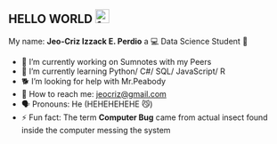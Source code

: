 ## HELLO WORLD <img width="25" height="25" alt="17568882400244753954860362101175" src="https://github.com/user-attachments/assets/fcd0c008-1406-494f-b86d-d6d33038a802" />


My name: **Jeo-Criz Izzack E. Perdio** a 💻 Data Science Student 🦠

- 🔭 I’m currently working on Sumnotes with my Peers
- 🌱 I’m currently learning Python/ C#/ SQL/ JavaScript/ R
- 🐕 I’m looking for help with Mr.Peabody
- 🗻 How to reach me: jeocriz@gmail.com
- 🗣️ Pronouns: He (HEHEHEHEHE 😼) 
- ⚡ Fun fact: The term **Computer Bug** came from actual insect found inside the computer messing the system

